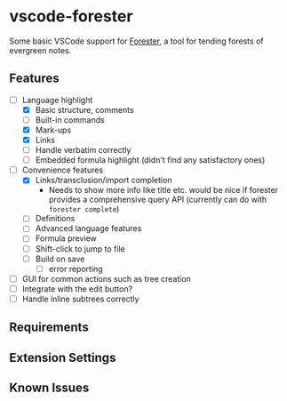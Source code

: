 # vscode-forester

Some basic VSCode support for [Forester](https://www.jonmsterling.com/jms-005P.xml), a tool for tending forests of evergreen notes.

## Features

- [ ] Language highlight
  - [X] Basic structure, comments
  - [ ] Built-in commands
  - [X] Mark-ups
  - [X] Links
  - [ ] Handle verbatim correctly
  - [ ] Embedded formula highlight (didn't find any satisfactory ones)
- [ ] Convenience features
  - [X] Links/transclusion/import completion
    - Needs to show more info like title etc. would be nice if forester provides a comprehensive query API (currently can do with `forester complete`)
  - [ ] Definitions
  - [ ] Advanced language features
  - [ ] Formula preview
  - [ ] Shift-click to jump to file
  - [ ] Build on save
    - [ ] error reporting
- [ ] GUI for common actions such as tree creation
- [ ] Integrate with the edit button?
- [ ] Handle inline subtrees correctly

## Requirements

## Extension Settings

## Known Issues
